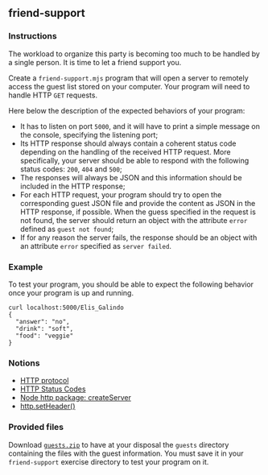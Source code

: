 ## friend-support

### Instructions

The workload to organize this party is becoming too much to be handled by a single person. It is time to let a friend support you.

Create a `friend-support.mjs` program that will open a server to remotely access the guest list stored on your computer. Your program will need to handle HTTP `GET` requests.

Here below the description of the expected behaviors of your program:

- It has to listen on port `5000`, and it will have to print a simple message on the console, specifying the listening port;
- Its HTTP response should always contain a coherent status code depending on the handling of the received HTTP request. More specifically, your server should be able to respond with the following status codes: `200`, `404` and `500`;
- The responses will always be JSON and this information should be included in the HTTP response;
- For each HTTP request, your program should try to open the corresponding guest JSON file and provide the content as JSON in the HTTP response, if possible. When the guess specified in the request is not found, the server should return an object with the attribute `error` defined as `guest not found`;
- If for any reason the server fails, the response should be an object with an attribute `error` specified as `server failed`.

### Example

To test your program, you should be able to expect the following behavior once your program is up and running.

```shell
curl localhost:5000/Elis_Galindo
{
  "answer": "no",
  "drink": "soft",
  "food": "veggie"
}
```

### Notions

- [HTTP protocol](https://developer.mozilla.org/en-US/docs/Web/HTTP)
- [HTTP Status Codes](https://developer.mozilla.org/en-US/docs/Web/HTTP/Status)
- [Node http package: createServer](https://nodejs.org/docs/latest-v16.x/api/http.html#http_http_createserver_options_requestlistener)
- [http.setHeader()](https://nodejs.org/api/http.html#requestsetheadername-value)

### Provided files

Download [`guests.zip`](../tell-me-how-many/resources/guests.zip) to have at your disposal the `guests` directory containing the files with the guest information. You must save it in your `friend-support` exercise directory to test your program on it.
